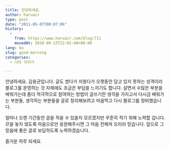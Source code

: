 ```yaml
---
title: 안녕하세요.
author: haruair
type: post
date: "2011-05-07T00:07:06"
history:
  - 
    from: https://www.haruair.com/blog/711
    movedAt: 2018-09-13T22:02:40+00:00
lang: ko
slug: good-morning
categories:
  - 나의 이야기

---
```

안녕하세요. 김용균입니다. 글도 썼다가 지웠다가 오랫동안 담고 있지 못하는 성격이라 블로그를 운영하는 것 자체에도 조금은 부담을 느끼기도 합니다. 살면서 수많은 부분을 배워가는데 좀더 적극적으로 참여하는 방법이 글쓰기란 생각을 가지고서 다시금 배워가는 부분들, 생각하는 부분들을 글로 정리해보려고 마음먹고 다시 블로그를 정비했습니다.

얼마나 오랜 기간동안 글을 적을 수 있을지 모르겠지만 꾸준히 적기 위해 노력할 겁니다. 끈을 놓지 않도록 마음으로만 응원해주시면 그 마음 전해져 오리라 믿습니다. 앞으로 그 믿음에 좋은 글로 보답하도록 노력하겠습니다.

즐거운 하루 되세요.